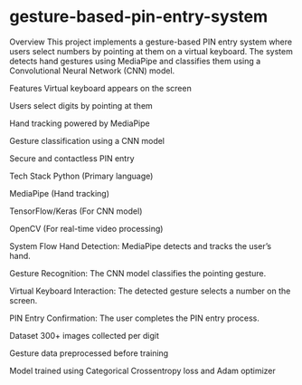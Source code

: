 # gesture-based-pin-entry-system
Overview
This project implements a gesture-based PIN entry system where users select numbers by pointing at them on a virtual keyboard. The system detects hand gestures using MediaPipe and classifies them using a Convolutional Neural Network (CNN) model.

Features
Virtual keyboard appears on the screen

Users select digits by pointing at them

Hand tracking powered by MediaPipe

Gesture classification using a CNN model

Secure and contactless PIN entry

Tech Stack
Python (Primary language)

MediaPipe (Hand tracking)

TensorFlow/Keras (For CNN model)

OpenCV (For real-time video processing)

System Flow
Hand Detection: MediaPipe detects and tracks the user’s hand.

Gesture Recognition: The CNN model classifies the pointing gesture.

Virtual Keyboard Interaction: The detected gesture selects a number on the screen.

PIN Entry Confirmation: The user completes the PIN entry process.

Dataset
300+ images collected per digit

Gesture data preprocessed before training

Model trained using Categorical Crossentropy loss and Adam optimizer
